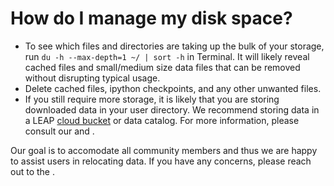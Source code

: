 # How do I manage my disk space? 

- To see which files and directories are taking up the bulk of your storage, run `du -h --max-depth=1 ~/ | sort -h` in Terminal. It will likely reveal cached files and small/medium size data files that can be removed without disrupting typical usage.
- Delete cached files, ipython checkpoints, and any other unwanted files.
- If you still require more storage, it is likely that you are storing downloaded data in your user directory. We recommend storing data in a LEAP [cloud bucket](https://leap-stc.github.io/leap-pangeo/jupyterhub.html#leap-pangeo-cloud-storage-buckets) or data catalog. For more information, please consult our [](guide.data) and [](explanation.data-policy).

Our goal is to accomodate all community members and thus we are happy to assist users in relocating data. If you have any concerns, please reach out to the [](support.data_compute_team).